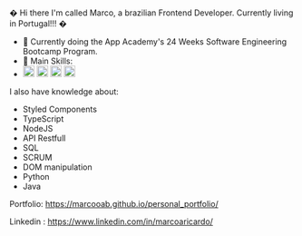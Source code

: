 � Hi there I'm called Marco, a brazilian Frontend Developer. Currently living in Portugal!!! �




- 🔭 Currently doing the App Academy's 24 Weeks Software Engineering Bootcamp Program.
- 🌱 Main Skills: 
- <img src="https://cdn.jsdelivr.net/gh/devicons/devicon/icons/html5/html5-original.svg" height="20px" width="20px"/> <img src="https://cdn.jsdelivr.net/gh/devicons/devicon/icons/css3/css3-original.svg" height="20px" width="20px" /> <img src="https://cdn.jsdelivr.net/gh/devicons/devicon/icons/javascript/javascript-original.svg" height="20px" width="20px" /> <img src="https://cdn.jsdelivr.net/gh/devicons/devicon/icons/react/react-original.svg" height="20px" width="20px" /> 

I also have knowledge about:

- Styled Components
- TypeScript
- NodeJS
- API Restfull
- SQL
- SCRUM 
- DOM manipulation
- Python
- Java


Portfolio: https://marcooab.github.io/personal_portfolio/

Linkedin : https://www.linkedin.com/in/marcoaricardo/
